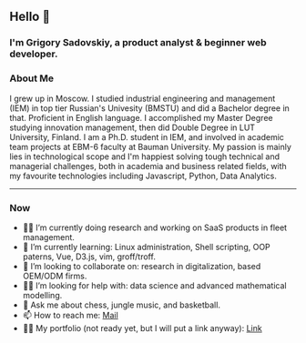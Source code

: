 ## Hello 👋

### I'm Grigory Sadovskiy, a product analyst & beginner web developer.

### About Me

I grew up in Moscow. I studied industrial engineering and management (IEM) in top tier Russian's Univesity (BMSTU) and did a Bachelor degree in that. Proficient in English language. I accomplished my Master Degree studying innovation management, then did Double Degree in LUT University, Finland. I am a Ph.D. student in IEM, and involved in academic team projects at EBM-6 faculty at Bauman University. My passion is mainly lies in technological scope and I'm happiest solving tough technical and managerial challenges, both in academia and business related fields, with my favourite technologies including Javascript, Python, Data Analytics.

---

### Now

- 👨‍💻 I’m currently doing research and working on SaaS products in fleet management.
- 📖 I’m currently learning: Linux administration, Shell scripting, OOP paterns, Vue, D3.js, vim, groff/troff.
- 👯 I’m looking to collaborate on: research in digitalization, based OEM/ODM firms.
- 👨‍🔧 I’m looking for help with: data science and advanced mathematical modelling.
- 💬 Ask me about chess, jungle music, and basketball.
- 📫 How to reach me: [Mail](mailto:sadovskiy.grigory@yandex.ru)
- 🙋‍♂️ My portfolio (not ready yet, but I will put a link anyway): [Link](http://grigorysadovskiy.xyz/)


